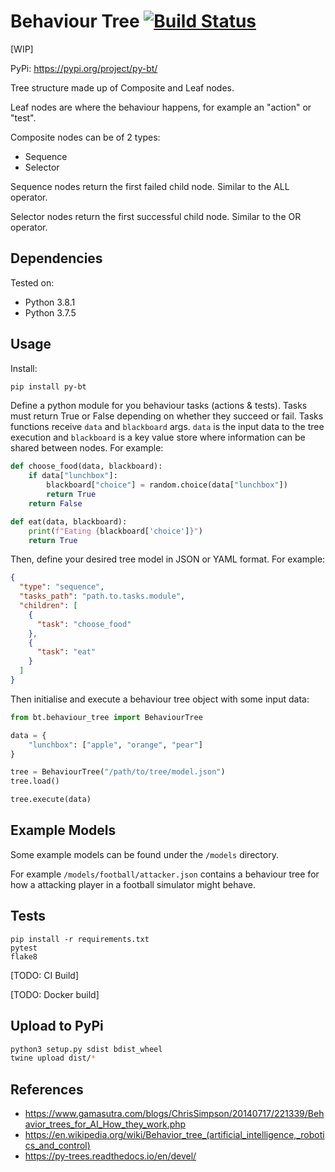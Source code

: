 # Behaviour Tree [![Build Status](https://travis-ci.com/dlavelle7/py-bt.svg?branch=master)](https://travis-ci.com/dlavelle7/py-bt)

[WIP]

PyPi: https://pypi.org/project/py-bt/

Tree structure made up of Composite and Leaf nodes.

Leaf nodes are where the behaviour happens, for example an "action" or "test".

Composite nodes can be of 2 types:
* Sequence
* Selector

Sequence nodes return the first failed child node. Similar to the ALL operator.

Selector nodes return the first successful child node. Similar to the OR operator.

## Dependencies

Tested on:
* Python 3.8.1
* Python 3.7.5

## Usage

Install:

```bash
pip install py-bt
```

Define a python module for you behaviour tasks (actions & tests). Tasks must return True or False
depending on whether they succeed or fail. Tasks functions receive `data` and `blackboard` args.
`data` is the input data to the tree execution and `blackboard` is a key value store where
information can be shared between nodes. For example:

```python
def choose_food(data, blackboard):
    if data["lunchbox"]:
        blackboard["choice"] = random.choice(data["lunchbox"])
        return True
    return False

def eat(data, blackboard):
    print(f"Eating {blackboard['choice']}")
    return True
```

Then, define your desired tree model in JSON or YAML format. For example:

```json
{
  "type": "sequence",
  "tasks_path": "path.to.tasks.module",
  "children": [
    {
      "task": "choose_food"
    },
    {
      "task": "eat"
    }
  ]
}
```

Then initialise and execute a behaviour tree object with some input data:

```python
from bt.behaviour_tree import BehaviourTree

data = {
    "lunchbox": ["apple", "orange", "pear"]
}

tree = BehaviourTree("/path/to/tree/model.json")
tree.load()

tree.execute(data)
```

## Example Models

Some example models can be found under the `/models` directory.

For example `/models/football/attacker.json` contains a behaviour tree for how a attacking player in a
football simulator might behave.


## Tests

```
pip install -r requirements.txt
pytest
flake8
```

[TODO: CI Build]

[TODO: Docker build]


## Upload to PyPi

```bash
python3 setup.py sdist bdist_wheel
twine upload dist/*
```

## References

* https://www.gamasutra.com/blogs/ChrisSimpson/20140717/221339/Behavior_trees_for_AI_How_they_work.php
* https://en.wikipedia.org/wiki/Behavior_tree_(artificial_intelligence,_robotics_and_control)
* https://py-trees.readthedocs.io/en/devel/
